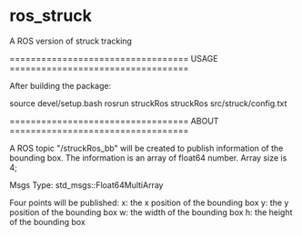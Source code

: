 # ros_struck
A ROS version of struck tracking



==================================   USAGE  ==================================

After building the package:

source devel/setup.bash
rosrun struckRos struckRos src/struck/config.txt



==================================   ABOUT  ==================================

A ROS topic "/struckRos_bb" will be created to publish information of the bounding box. The information is an array of float64 number. Array size is 4;

Msgs Type: std_msgs::Float64MultiArray

Four points will be published:
x: the x position of the bounding box
y: the y position of the bounding box
w: the width of the bounding box
h: the height of the bounding box



